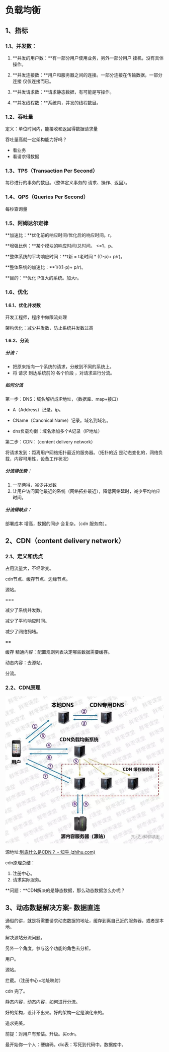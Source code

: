 # 负载均衡

## 1、指标

### 1.1、并发数：

1. **并发的用户数：**有一部分用户使用业务，另外一部分用户 挂机，没有具体操作。

2. **并发连接数：**用户和服务器之间的连接。一部分连接在传输数据，一部分连接 仅仅连接而已。

3. **并发请求数：**请求静态数据，有可能是写操作。

4. **并发线程数：**系统内，并发的线程数目。

### 1.2、吞吐量

定义：单位时间内，能接收和返回得数据请求量

吞吐量高就一定架构能力好吗？

- 看业务
- 看请求得数据

### 1.3、TPS（Transaction Per Second）

每秒进行的事务的数目。（整体定义事务的 请求、操作、返回）。

### 1.4、QPS（Queries Per Second）

每秒查询量



### 1.5、阿姆达尔定律

**加速比：**优化前的响应时间/优化后的响应时间。r。

**增强比例：**某个模块的响应时间/总时间。 <=1，p。

**整体系统的平均响应时间：**t新 = t老时间 * ((1-p)+ p/r)。

**整体系统的加速比：**1/((1-p)+ p/r)。

**目的：**优化 P值大的系统。加大r。

### 1.6、优化

#### 1.6.1、优化并发数

开发工程师，程序中做限流处理

架构优化：减少并发数，防止系统并发数过高

#### 1.6.2、分流

##### 分流：

- 把原来指向一个系统的请求，分散到不同的系统上。
- 将 请求 到达系统前的 各个阶段 ，对请求进行分流。

##### 如何分流

第一步：DNS：域名解析成IP地址，（数据库、map+接口）

- A（Address）记录。ip。

- CName（Canonical Name）记录。域名到域名。

- dns负载均衡：域名添加多个A记录（IP地址）

第二步：CDN：（content delivery network）

将请求发到：距离用户网络拓扑最近的服务器。（拓扑的近 是动态变化的，网络负载，内容可用性，设备工作状况）

##### 分流得优势：

1. 一举两得，减少并发数
2. 让用户访问离他最近的系统（网络拓扑最近），降低网络延时，减少平均响应时间。

##### 分流得缺点：

部署成本 增高，数据的同步 会复杂。（cdn 服务商）。

## 2、CDN（content delivery network）

### 2.1、定义和优点

占用流量大，不经常变。

cdn节点、缓存节点、边缘节点。

源站。

===

减少了系统并发数。

减少了平均响应时间。

减少了网络拥堵。

==

缓存 精通内容：配置规则列表决定哪些数据需要缓存。

动态内容：去源站。

分流。

### 2.2、CDN原理

![](../..\images\architecture\CDN-接入原理.jpg)

源地址:[到底什么是CDN？ - 知乎 (zhihu.com)](https://zhuanlan.zhihu.com/p/52362950)

cdn原理总结：

1. 注册中心。
2. 请求实际服务。

**问题：**CDN解决的是静态数据，那么动态数据怎么办呢？

## 3、动态数据解决方案- 数据直连

通俗的讲，就是将需要请求动态数据的地址，缓存到离自己近的服务器，或者是本地。

解决源站分流问题。

另外一个角度。参与这个功能的角色去分析。

用户。

源站。

拦截。（注册中心=地址映射）

cdn 完了。

静态内容，动态内容，如何进行分流。

好的架构，设计不出来。好的架构一定是演化来的。

追求完美。

前提：对用户有预估。升级。买cdn。

最开始你一个人：硬编码。dic表：写死到代码中。数据库中。
